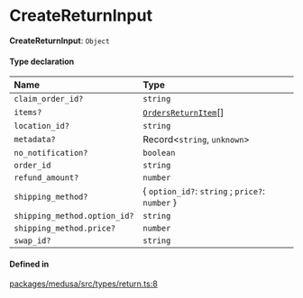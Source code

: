 # CreateReturnInput

 **CreateReturnInput**: `Object`

#### Type declaration

| Name | Type |
| :------ | :------ |
| `claim_order_id?` | `string` |
| `items?` | [`OrdersReturnItem`](OrdersReturnItem-1.md)[] |
| `location_id?` | `string` |
| `metadata?` | Record<`string`, `unknown`\> |
| `no_notification?` | `boolean` |
| `order_id` | `string` |
| `refund_amount?` | `number` |
| `shipping_method?` | { `option_id?`: `string` ; `price?`: `number`  } |
| `shipping_method.option_id?` | `string` |
| `shipping_method.price?` | `number` |
| `swap_id?` | `string` |

#### Defined in

[packages/medusa/src/types/return.ts:8](https://github.com/medusajs/medusa/blob/3d9f5ae63/packages/medusa/src/types/return.ts#L8)
